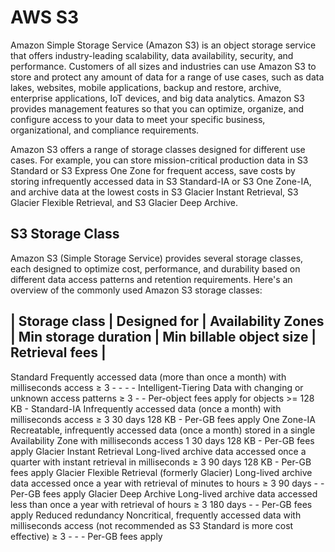 # AWS S3
Amazon Simple Storage Service (Amazon S3) is an object storage service that offers industry-leading scalability, data availability, security, and performance. Customers of all sizes and industries can use Amazon S3 to store and protect any amount of data for a range of use cases, such as data lakes, websites, mobile applications, backup and restore, archive, enterprise applications, IoT devices, and big data analytics. Amazon S3 provides management features so that you can optimize, organize, and configure access to your data to meet your specific business, organizational, and compliance requirements.

Amazon S3 offers a range of storage classes designed for different use cases. For example, you can store mission-critical production data in S3 Standard or S3 Express One Zone for frequent access, save costs by storing infrequently accessed data in S3 Standard-IA or S3 One Zone-IA, and archive data at the lowest costs in S3 Glacier Instant Retrieval, S3 Glacier Flexible Retrieval, and S3 Glacier Deep Archive.

## S3 Storage Class
Amazon S3 (Simple Storage Service) provides several storage classes, each designed to optimize cost, performance, and durability based on different data access patterns and retention requirements. Here's an overview of the commonly used Amazon S3 storage classes:

| Storage class | Designed for | Availability Zones | Min storage duration | Min billable object size | Retrieval fees |
------------------------------------------------------------------------------------------------------------------------

	

Standard	Frequently accessed data (more than once a month) with milliseconds access	≥ 3	-	-	-	-
Intelligent-Tiering	Data with changing or unknown access patterns	≥ 3	-	-	Per-object fees apply for objects >= 128 KB	-
Standard-IA	Infrequently accessed data (once a month) with milliseconds access	≥ 3	30 days	128 KB	-	Per-GB fees apply
One Zone-IA	Recreatable, infrequently accessed data (once a month) stored in a single Availability Zone with milliseconds access	1	30 days	128 KB	-	Per-GB fees apply
Glacier Instant Retrieval	Long-lived archive data accessed once a quarter with instant retrieval in milliseconds	≥ 3	90 days	128 KB	-	Per-GB fees apply
Glacier Flexible Retrieval (formerly Glacier)	Long-lived archive data accessed once a year with retrieval of minutes to hours	≥ 3	90 days	-	-	Per-GB fees apply
Glacier Deep Archive	Long-lived archive data accessed less than once a year with retrieval of hours	≥ 3	180 days	-	-	Per-GB fees apply
Reduced redundancy	Noncritical, frequently accessed data with milliseconds access (not recommended as S3 Standard is more cost effective)	≥ 3	-	-	-	Per-GB fees apply


